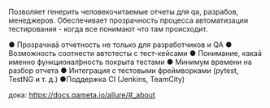 Позволяет генерить человекочитаемые отчеты для qa, разрабов, менеджеров. Обеспечивает прозрачность процесса автоматизации тестирования - когда все понимают что там происходит.

● Прозрачнаā отчетность не только для разработчиков и QA 
● Возможность соотнести автотесты с тест-кейсами 
● Понимание, какаā именно функционалþность покрыта тестами 
● Минимум времени на разбор отчета 
● Интеграция с тестовыми фреймворками (pytest, TestNG и т. д.) 
●Поддержка CI (Jenkins, TeamCity)

дока: https://docs.qameta.io/allure/#_about